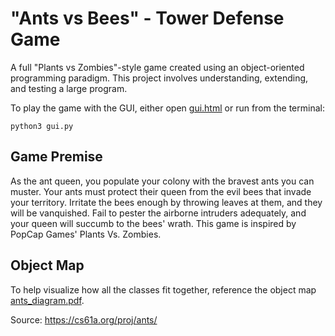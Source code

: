 # "Ants vs Bees" - Tower Defense Game
A full "Plants vs Zombies"-style game created using an object-oriented programming paradigm. This project involves understanding, extending, and testing a large program.

To play the game with the GUI, either open [gui.html](gui.html) or run from the terminal: 
```
python3 gui.py
```
## Game Premise
As the ant queen, you populate your colony with the bravest ants you can muster. Your ants must protect their queen from the evil bees that invade your territory. Irritate the bees enough by throwing leaves at them, and they will be vanquished. Fail to pester the airborne intruders adequately, and your queen will succumb to the bees' wrath. This game is inspired by PopCap Games' Plants Vs. Zombies.

## Object Map
To help visualize how all the classes fit together, reference the object map [ants_diagram.pdf](ants_diagram.pdf).

Source: https://cs61a.org/proj/ants/
